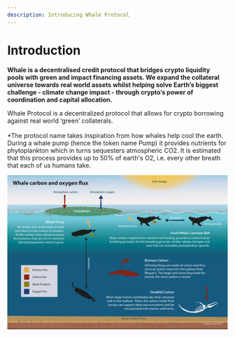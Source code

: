 ```yaml
---
description: Introducing Whale Protocol
---
```


# Introduction

**Whale is a decentralised credit protocol that bridges crypto liquidity pools with green and impact financing assets. We expand the collateral universe towards real world assets whilst helping solve Earth’s biggest challenge - climate change impact - through crypto’s power of coordination and capital allocation.**

Whale Protocol is a decentralized protocol that allows for crypto borrowing against real world ‘green’ collaterals.\
\
\*The protocol name takes inspiration from how whales help cool the earth. During a whale pump (hence the token name Pump) it provides nutrients for phytoplankton which in turns sequesters atmospheric CO2. It is estimated that this process provides up to 50% of earth's O2, i.e. every other breath that each of us humans take.

![Credit: Grid Arendal](<.gitbook/assets/Whale carbon and oxygen flux.jpeg>)

